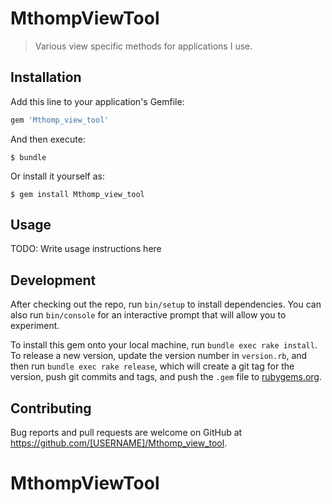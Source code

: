 # MthompViewTool

> Various view specific methods for applications I use.

## Installation

Add this line to your application's Gemfile:

```ruby
gem 'Mthomp_view_tool'
```

And then execute:

    $ bundle

Or install it yourself as:

    $ gem install Mthomp_view_tool

## Usage

TODO: Write usage instructions here

## Development

After checking out the repo, run `bin/setup` to install dependencies. You can also run `bin/console` for an interactive prompt that will allow you to experiment.

To install this gem onto your local machine, run `bundle exec rake install`. To release a new version, update the version number in `version.rb`, and then run `bundle exec rake release`, which will create a git tag for the version, push git commits and tags, and push the `.gem` file to [rubygems.org](https://rubygems.org).

## Contributing

Bug reports and pull requests are welcome on GitHub at https://github.com/[USERNAME]/Mthomp_view_tool.
# MthompViewTool
